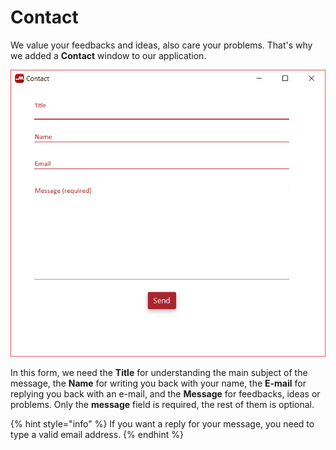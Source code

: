 # Contact

We value your feedbacks and ideas, also care your problems. That's why we added a **Contact** window to our application.

![](../../../../.gitbook/assets/image%20%2892%29.png)

In this form, we need the **Title** for understanding the main subject of the message,  the **Name** for writing you back with your name, the **E-mail** for replying you back with an e-mail, and the **Message** for feedbacks, ideas or problems. Only the **message** field is required, the rest of them is optional. 

{% hint style="info" %}
If you want a reply for your message, you need to type a valid email address.
{% endhint %}

